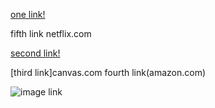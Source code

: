 

[one link!](https://google.com)

fifth link netflix.com

[second link!](https://ucsd.edu)

[third link]canvas.com
fourth link(amazon.com)

![image link](imagelocation.png)